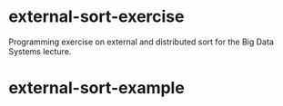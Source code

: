 # external-sort-exercise
Programming exercise on external and distributed sort for the Big Data Systems lecture.
# external-sort-example
